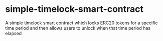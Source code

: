 # simple-timelock-smart-contract
A simple timelock smart contract which locks ERC20 tokens for a specific time period and then allows users to unlock when that time period has elapsed
